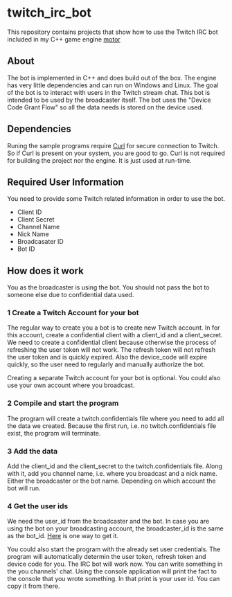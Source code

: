 # twitch_irc_bot
This repository contains projects that show how to use the Twitch IRC bot included in my C++ game engine [motor](https://github.com/aconstlink/motor)

## About
The bot is implemented in C++ and does build out of the box. The engine has very little dependencies and can run on Windows and Linux. The goal of the bot is to interact with users in the Twitch stream chat. This bot is intended to be used by the broadcaster itself. The bot uses the "Device Code Grant Flow" so all the data needs is stored on the device used.

## Dependencies
Runing the sample programs require [Curl](https://curl.se/) for secure connection to Twitch. So if Curl is present on your system, you are good to go. 
Curl is not required for building the project nor the engine. It is just used at run-time.

## Required User Information
You need to provide some Twitch related information in order to use the bot. 
- Client ID
- Client Secret
- Channel Name
- Nick Name
- Broadcasater ID
- Bot ID
  
## How does it work
You as the broadcaster is using the bot. You should not pass the bot to someone else due to confidential data used.

### 1 Create a Twitch Account for your bot
The regular way to create you a bot is to create new Twitch account. In for this account, create a confidential client with a client_id and a client_secret. We need to create a confidential client because otherwise the process of refreshing the user token will not work. The refresh token will not refresh the user token and is quickly expired. Also the device_code will expire quickly, so the user need to regularly and manually authorize the bot. 

Creating a separate Twitch account for your bot is optional. You could also use your own account where you broadcast.

### 2 Compile and start the program
The program will create a twitch.confidentials file where you need to add all the data we created. Because the first run, i.e. no twitch.confidentials file exist, the program will terminate.

### 3 Add the data
Add the client_id and the client_secret to the twitch.confidentials file. Along with it, add you channel name, i.e. where you broadcast and a nick name. Either the broadcaster or the bot name. Depending on which account the bot will run.

### 4 Get the user ids
We need the user_id from the broadcaster and the bot. In case you are using the bot on your broadcasting account, the broadcaster_id is the same as the bot_id. 
[Here](https://discuss.dev.twitch.com/t/broadcaster-id-how-get/42682) is one way to get it. 

You could also start the program with the already set user credentials. The program will automatically determin the user token, refresh token and device code for you. The IRC bot will work now. You can write something in the you channels' chat. Using the console application will print the fact to the console that you wrote something. In that print is your user id. You can copy it from there.



